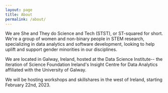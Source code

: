 ```yaml
---
layout: page
title: About
permalink: /about/
---
```


We are She and They do Science and Tech (STST), or ST-squared for short. We're a group of women and non-binary people in STEM research, specializing in data analytics and software development, looking to help uplift and support gender minorities in our disciplines.

We are located in Galway, Ireland, hosted at the Data Science Institute-- the iteration of Science Foundation Ireland's Insight Centre for Data Analytics affiliated with the University of Galway.

We will be hosting workshops and skillshares in the west of Ireland, starting February 22nd, 2023.